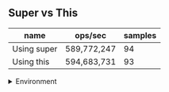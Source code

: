 ## Super vs This

|name|ops/sec|samples|
|-|-|-|
|Using super|589,772,247|94|
|Using this|594,683,731|93|


<details>
<summary>Environment</summary>

* __Machine:__ linux x64 | 2 vCPUs | 6.8GB Mem
* __Run:__ Wed Oct 25 2023 05:13:52 GMT+0000 (Coordinated Universal Time)
</details>

<!--
{"environment":{"platform":"linux","arch":"x64","cpus":2,"totalMemory":6.759742736816406},"benchmarks":[{"name":"Using super","opsSec":589772247.2472006,"samples":6},{"name":"Using this","opsSec":594683731.3316904,"samples":6}]}-->
